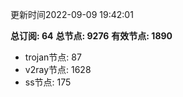 更新时间2022-09-09 19:42:01

**总订阅: 64**
**总节点: 9276**
**有效节点: 1890**
- trojan节点: 87
- v2ray节点: 1628
- ss节点: 175
